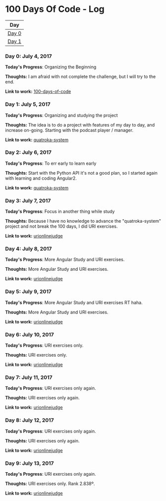 # 100 Days Of Code - Log

| Day                           |
| ----------------------------- |
| [Day 0](#day-0-july-4-2017)   |
| [Day 1](#day-1-july-5-2017)   |

### Day 0: July 4, 2017

**Today's Progress**: Organizing the Beginning

**Thoughts:** I am afraid with not complete the challenge, but I will try to the end.

**Link to work:** [100-days-of-code](https://github.com/quatroka/100-days-of-code)

### Day 1: July 5, 2017

**Today's Progress**: Organizing and studying the project

**Thoughts:** The idea is to do a project with features of my day to day, and increase on-going. Starting with the podcast player / manager.

**Link to work:** [quatroka-system](https://github.com/quatroka/quatroka-system)

### Day 2: July 6, 2017

**Today's Progress**: To err early to learn early

**Thoughts:** Start with the Python API it's not a good plan, so I started again with learning and coding Angular2.

**Link to work:** [quatroka-system](https://github.com/quatroka/quatroka-system)

### Day 3: July 7, 2017

**Today's Progress**: Focus in another thing while study

**Thoughts:** Because I have no knowledge to advance the "quatroka-system" project and not break the 100 days, I did URI exercises.

**Link to work:** [urionlinejudge](https://github.com/quatroka/urionlinejudge)


### Day 4: July 8, 2017

**Today's Progress**: More Angular Study and URI exercises.

**Thoughts:** More Angular Study and URI exercises.

**Link to work:** [urionlinejudge](https://github.com/quatroka/urionlinejudge)

### Day 5: July 9, 2017

**Today's Progress**: More Angular Study and URI exercises RT haha.

**Thoughts:** More Angular Study and URI exercises.

**Link to work:** [urionlinejudge](https://github.com/quatroka/urionlinejudge)

### Day 6: July 10, 2017

**Today's Progress**: URI exercises only.

**Thoughts:** URI exercises only.

**Link to work:** [urionlinejudge](https://github.com/quatroka/urionlinejudge)


### Day 7: July 11, 2017

**Today's Progress**: URI exercises only again.

**Thoughts:** URI exercises only again.

**Link to work:** [urionlinejudge](https://github.com/quatroka/urionlinejudge)

### Day 8: July 12, 2017

**Today's Progress**: URI exercises only again.

**Thoughts:** URI exercises only again.

**Link to work:** [urionlinejudge](https://github.com/quatroka/urionlinejudge)

### Day 9: July 13, 2017

**Today's Progress**: URI exercises only again.

**Thoughts:** URI exercises only. Rank 2.838º.

**Link to work:** [urionlinejudge](https://github.com/quatroka/urionlinejudge)
